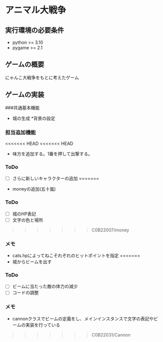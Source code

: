 # アニマル大戦争
## 実行環境の必要条件
* python >= 3.10
* pygame >= 2.1

## ゲームの概要
にゃんこ大戦争をもとに考えたゲーム

## ゲームの実装
###共通基本機能
* 城の生成
*背景の設定
### 担当追加機能
<<<<<<< HEAD
<<<<<<< HEAD
* 味方を追加する。1番を押して出撃する。
### ToDo
- [ ] さらに新しいキャラクターの追加
=======
* moneyの追加(五十嵐)
### ToDo
- [ ] 城のHP表記
- [ ] 文字の色と場所
>>>>>>> C0B22007/money
### メモ
* cats.hpによってねこそれぞれのヒットポイントを指定
=======
* 城からビームを出す
### ToDo
- [ ] ビームに当たった敵の体力の減少
- [ ] コードの調整
### メモ
* cannonクラスでビームの定義をし、メインインスタンスで文字の表記やビームの実装を行っている
>>>>>>> C0B22031/Cannon
